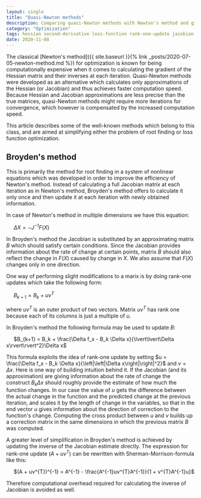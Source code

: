 ```yaml
---
layout: single
title: "Quasi-Newton methods"
description: Comparing quasi-Newton methods with Newton's method and giving description of the most common ones
category: "Optimization"
tags: hessian second-derivative loss-function rank-one-update jacobian Sherman-Morrison-formula cross-product
date: 2020-11-08
---
```

 
The classical [Newton's method]({{ site.baseurl }}{% link _posts/2020-07-05-newton-method.md %}) for optimization is known for being computationally expensive when it comes to calculating the gradient of the Hessian matrix and their inverses at each iteration. Quasi-Newton methods were developed as an alternative which calculates only approximations of the Hessian (or Jacobian) and thus achieves faster computation speed. Because Hessian and Jacobian approximations are less precise than the true matrices, quasi-Newton methods might require more iterations for convergence, which however is compensated by the increased computation speed.

This article describes some of the well-known methods which belong to this class, and are aimed at simplifying either the problem of root finding or loss function optimization.

## Broyden's method

This is primarily the method for root finding in a system of nonlinear equations which was developed in order to improve the efficiency of Newton's method. Instead of calculating a full Jacobian matrix at each iteration as in Newton's method, Broyden's method offers to calculate it only once and then update it at each iteration with newly obtained information.

In case of Newton's method in multiple dimensions we have this equation:

&nbsp;&nbsp;&nbsp;&nbsp;
$\Delta X = -J^{-1}F(X)$

In Broyden's method the Jacobian is substituted by an approximating matrix $B$ which should satisfy certain conditions. Since the Jacobian provides information about the rate of change at certain points, matrix $B$ should also reflect the change in $F(X)$ caused by change in $X$. We also assume that $F(X)$ changes only in one direction.

One way of performing slight modifications to a marix is by doing rank-one updates which take the following form:

&nbsp;&nbsp;&nbsp;&nbsp;
$B_{k+1} = B_k + uv^{T}$

where $uv^{T}$ is an outer product of two vectors. Matrix $uv^{T}$ has rank one because each of its columns is just a multiple of $u$.

In Broyden's method the following formula may be used to update $B$:

&nbsp;&nbsp;&nbsp;&nbsp;
$B_{k+1} = B_k + \frac{\Delta f_x - B_k \Delta x}{\lvert\lvert\Delta x\rvert\rvert^2}\Delta x$

This formula exploits the idea of rank-one update by setting $u = \frac{\Delta f_x - B_k \Delta x}{\left|\left|\Delta x\right|\right|^2}$ and $v = \Delta x$. Here is one way of building intuition behind it. If the Jacobian (and its approximation) are giving information about the rate of change the construct $B_k \Delta x$ should roughly provide the estimate of how much the function changes. In our case the value of $u$ gets the difference between the actual change in the function and the predicted change at the previous iteration, and scales it by the length of change in the variables, so that in the end vector $u$ gives information about the direction of correction to the  function's change. Computing the cross product between $u$ and $v$ builds up a correction matrix in the same dimensions in which the previous matrix $B$ was computed.

A greater level of simplification in Broyden's method is achieved by updating the inverse of the Jacobian estimate directly. The expression for rank-one update $(A + uv^{T})$ can be rewritten with Sherman-Morrison-formula like this:

&nbsp;&nbsp;&nbsp;&nbsp;
$(A + uv^{T})^{-1} = A^{-1} - \frac{A^{-1}uv^{T}A^{-1}}{1 + v^{T}A^{-1}u}$

Therefore computational overhead required for calculating the inverse of Jacobian is avoided as well.
